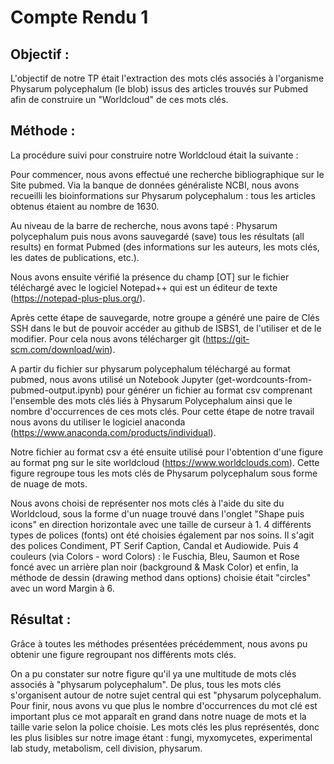# Compte Rendu 1

## Objectif : 

L'objectif de notre TP était l'extraction des mots clés associés à l'organisme Physarum polycephalum (le blob) 
issus des articles trouvés sur Pubmed afin de construire un "Worldcloud" de ces mots clés.


## Méthode :

La procédure suivi pour construire notre Worldcloud était la suivante :
 
Pour commencer, nous avons effectué une recherche bibliographique sur le Site pubmed. 
Via la banque de données généraliste NCBI, nous avons recueilli les bioinformations sur Physarum polycephalum : 
tous les articles obtenus étaient au nombre de 1630.

Au niveau de la barre de recherche, nous avons tapé : Physarum polycephalum puis nous avons sauvegardé (save) 
tous les résultats (all results) en format Pubmed (des informations sur les auteurs, les mots clés, les dates de publications, etc.).

Nous avons ensuite vérifié la présence du champ [OT] sur le fichier téléchargé avec le logiciel Notepad++ 
qui est un éditeur de texte (https://notepad-plus-plus.org/).

Après cette étape de sauvegarde, notre groupe a généré une paire de Clés SSH dans le but de pouvoir 
accéder au github de ISBS1, de l'utiliser et de le modifier. Pour cela nous avons télécharger git (https://git-scm.com/download/win).

A partir du fichier sur physarum polycephalum téléchargé au format pubmed, nous avons utilisé un Notebook Jupyter (get-wordcounts-from-pubmed-output.ipynb) 
pour générer un fichier au format csv comprenant l'ensemble des mots clés liés à Physarum Polycephalum ainsi que le nombre d'occurrences de ces mots clés. 
Pour cette étape de notre travail nous avons du utiliser le logiciel anaconda (https://www.anaconda.com/products/individual).


Notre fichier au format csv a été ensuite utilisé pour l'obtention d'une figure au format png sur le site worldcloud (https://www.worldclouds.com). 
Cette figure regroupe tous les mots clés de Physarum polycephalum sous forme de nuage de mots.
 
Nous avons choisi de représenter nos mots clés à l'aide du site du Worldcloud, sous la forme d'un nuage trouvé dans l'onglet "Shape puis icons" en direction horizontale avec
une taille de curseur à 1.
4 différents types de polices (fonts) ont été choisies également par nos soins. Il s'agit des polices Condiment, PT Serif Caption, Candal et Audiowide. 
Puis 4 couleurs (via Colors - word Colors) : le Fuschia, Bleu, Saumon et Rose foncé avec un arrière plan noir (background & Mask Color) et enfin, 
la méthode de dessin (drawing method dans options) choisie était "circles" avec un word Margin à 6.


## Résultat :

Grâce à toutes les méthodes présentées précédemment, nous avons pu obtenir une figure regroupant nos différents mots clés.

On a pu constater sur notre figure qu'il ya une multitude de mots clés associés à "physarum polycephalum". 
De plus, tous les mots clés s'organisent autour de  notre sujet central qui est "physarum polycephalum. Pour finir, nous avons vu que 
plus le nombre d'occurrences du mot clé est important plus ce mot apparaît en grand dans notre nuage de mots et la taille varie selon la police choisie.
Les mots clés les plus représentés, donc les plus lisibles sur notre image étant : fungi, myxomycetes, experimental lab study, metabolism, cell division, physarum.